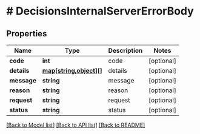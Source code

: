 # # DecisionsInternalServerErrorBody

## Properties

Name | Type | Description | Notes
------------ | ------------- | ------------- | -------------
**code** | **int** | code | [optional] 
**details** | [**map[string,object][]**](map.md) | details | [optional] 
**message** | **string** | message | [optional] 
**reason** | **string** | reason | [optional] 
**request** | **string** | request | [optional] 
**status** | **string** | status | [optional] 

[[Back to Model list]](../../README.md#documentation-for-models) [[Back to API list]](../../README.md#documentation-for-api-endpoints) [[Back to README]](../../README.md)


